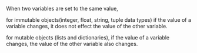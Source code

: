 When two variables are set to the same value, 

for immutable objects(integer, float, string, tuple data types) 
if the value of a variable changes, it does not effect the value of the other variable.

for mutable objects (lists and dictionaries),
if the value of a variable changes, the value of the other variable also changes.  
